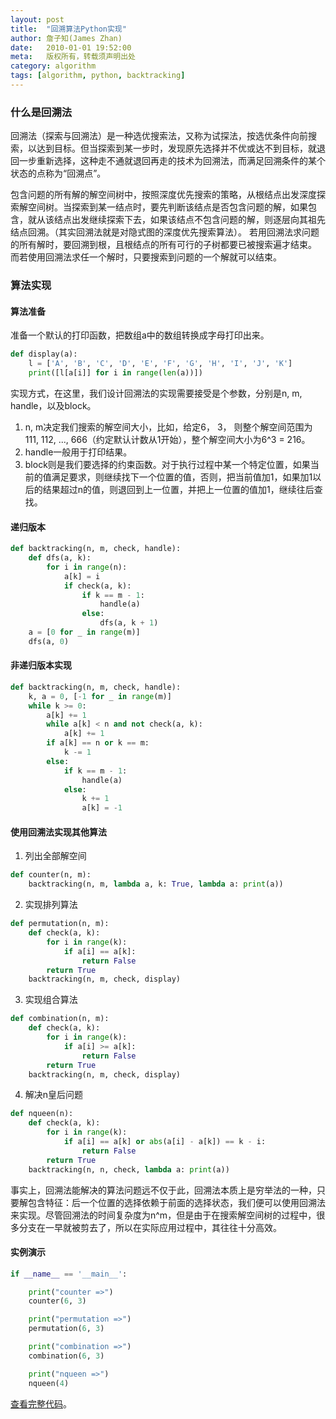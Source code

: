 ```yaml
---
layout: post
title:  "回溯算法Python实现"
author: 詹子知(James Zhan)
date:   2010-01-01 19:52:00
meta:   版权所有，转载须声明出处
category: algorithm
tags: [algorithm, python, backtracking]
---
```


### 什么是回溯法
回溯法（探索与回溯法）是一种选优搜索法，又称为试探法，按选优条件向前搜索，以达到目标。但当探索到某一步时，发现原先选择并不优或达不到目标，就退回一步重新选择，这种走不通就退回再走的技术为回溯法，而满足回溯条件的某个状态的点称为“回溯点”。

包含问题的所有解的解空间树中，按照深度优先搜索的策略，从根结点出发深度探索解空间树。当探索到某一结点时，要先判断该结点是否包含问题的解，如果包含，就从该结点出发继续探索下去，如果该结点不包含问题的解，则逐层向其祖先结点回溯。（其实回溯法就是对隐式图的深度优先搜索算法）。 若用回溯法求问题的所有解时，要回溯到根，且根结点的所有可行的子树都要已被搜索遍才结束。 而若使用回溯法求任一个解时，只要搜索到问题的一个解就可以结束。

### 算法实现

#### 算法准备

准备一个默认的打印函数，把数组a中的数组转换成字母打印出来。

~~~python
def display(a):
    l = ['A', 'B', 'C', 'D', 'E', 'F', 'G', 'H', 'I', 'J', 'K']
    print([l[a[i]] for i in range(len(a))])
~~~

实现方式，在这里，我们设计回溯法的实现需要接受是个参数，分别是n, m, handle，以及block。

1. n, m决定我们搜索的解空间大小，比如，给定6， 3， 则整个解空间范围为111, 112, ..., 666（约定默认计数从1开始），整个解空间大小为6^3 = 216。
2. handle一般用于打印结果。
3. block则是我们要选择的约束函数。对于执行过程中某一个特定位置，如果当前的值满足要求，则继续找下一个位置的值，否则，把当前值加1，如果加1以后的结果超过n的值，则退回到上一位置，并把上一位置的值加1，继续往后查找。

#### 递归版本

~~~python
def backtracking(n, m, check, handle):
    def dfs(a, k):
        for i in range(n):
            a[k] = i
            if check(a, k):
                if k == m - 1:
                    handle(a)
                else:
                    dfs(a, k + 1)
    a = [0 for _ in range(m)]
    dfs(a, 0)                                 
~~~

#### 非递归版本实现

~~~python
def backtracking(n, m, check, handle):
    k, a = 0, [-1 for _ in range(m)]
    while k >= 0:
        a[k] += 1
        while a[k] < n and not check(a, k):
            a[k] += 1
        if a[k] == n or k == m:
            k -= 1
        else:
            if k == m - 1:
                handle(a)
            else:
                k += 1
                a[k] = -1                                   
~~~

#### 使用回溯法实现其他算法

1. 列出全部解空间

~~~python
def counter(n, m):
    backtracking(n, m, lambda a, k: True, lambda a: print(a))                                   
~~~

2. 实现排列算法

~~~python
def permutation(n, m):
    def check(a, k):
        for i in range(k):
            if a[i] == a[k]:
                return False
        return True
    backtracking(n, m, check, display)
~~~                                                  

3. 实现组合算法  
  
~~~python                                                     
def combination(n, m):
    def check(a, k):
        for i in range(k):
            if a[i] >= a[k]:
                return False
        return True
    backtracking(n, m, check, display)                                                 
~~~
    
4. 解决n皇后问题 

~~~python                                                     
def nqueen(n):
    def check(a, k):
        for i in range(k):
            if a[i] == a[k] or abs(a[i] - a[k]) == k - i:
                return False
        return True
    backtracking(n, n, check, lambda a: print(a))                                                 
~~~
    
事实上，回溯法能解决的算法问题远不仅于此，回溯法本质上是穷举法的一种，只要解包含特征：后一个位置的选择依赖于前面的选择状态，我们便可以使用回溯法来实现。尽管回溯法的时间复杂度为n^m，但是由于在搜索解空间树的过程中，很多分支在一早就被剪去了，所以在实际应用过程中，其往往十分高效。

#### 实例演示

~~~python
if __name__ == '__main__':

    print("counter =>")
    counter(6, 3)

    print("permutation =>")
    permutation(6, 3)

    print("combination =>")
    combination(6, 3)

    print("nqueen =>")
    nqueen(4)                                                
~~~

[查看完整代码](https://github.com/jameszhan/rhea/blob/master/codes/python/backtracking/backtracking.py)。

